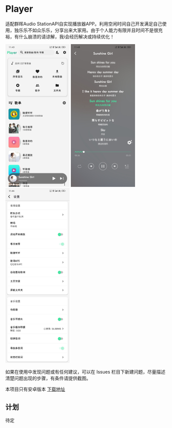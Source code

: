 # Player
适配群晖Audio StationAPI自实现播放器APP。利用空闲时间自己开发满足自己使用，独乐乐不如众乐乐，分享出来大家用。由于个人能力有限并且时间不是很充裕，有什么崩溃的请谅解，我i会经历解决或持续优化！

 <img src="./image/1.jpg" width="200"/> <img src="./image/3.jpg" width="200"/> <img src="./image/5.jpg" width="200"/>

 如果在使用中发现问题或有任何建议，可以在 Issues 栏目下新建问题，尽量描述清楚问题出现的步骤，有条件请提供截图。
 
本项目只有安卓版本 [下载地址](https://www.pgyer.com/CL6uvs)


## 计划
待定